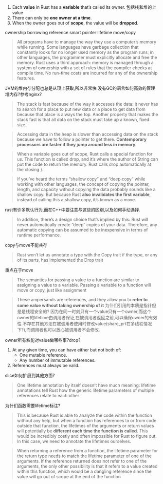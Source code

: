 1. Each **value** in Rust has a **variable** that’s called its owner.
包括栈和堆的上value
2. There can only be **one owner at a time**.
3. When the owner goes out of **scope**, the value will be **dropped**.

ownership
borrowing
reference
smart pointer
lifetime
move/copy

> All programs have to manage the way they use a computer’s memory while running. Some languages have garbage collection that constantly looks for no longer used memory as the program runs; in other languages, the programmer must explicitly allocate and free the memory. Rust uses a third approach: memory is managed through a system of ownership with a set of rules that the compiler checks at compile time. No run-time costs are incurred for any of the ownership features.


JVM的堆内存分配也总是从顶上获取,所以非常快.没有GC的语言如何高效的管理堆内存?参考nginx?
> The stack is fast because of the way it accesses the data: it never has to search for a place to put new data or a place to get data from because that place is always the top. Another property that makes the stack fast is that all data on the stack must take up a known, fixed size.

> Accessing data in the heap is slower than accessing data on the stack because we have to follow a pointer to get there. **Contemporary processors are faster if they jump around less in memory**.



> When a variable goes out of scope, Rust calls a special function for us. This function is called drop, and it’s where the author of String can put the code to return the memory. Rust calls drop automatically at the closing }.


> If you’ve heard the terms “shallow copy” and “deep copy” while working with other languages, the concept of copying the pointer, length, and capacity without copying the data probably sounds like a shallow copy. But because Rust **also invalidates the first variable**, instead of calling this a shallow copy, it’s known as a move. 

rust有许多默认行为,而在C++中要注意与这些的区别,以及如何手动选择.
> In addition, there’s a design choice that’s implied by this: Rust will never automatically create “deep” copies of your data. Therefore, any automatic copying can be assumed to be inexpensive in terms of runtime performance.

copy与move不能共存
> Rust won’t let us annotate a type with the Copy trait if the type, or any of its parts, has implemented the Drop trait

重点在于move
> The semantics for passing a value to a function are similar to assigning a value to a variable. Passing a variable to a function will move or copy, just like assignment

> These ampersands are references, and they allow you to **refer to some value without taking ownership of it**
为什们引用的本质是指针但是是线程安全的?
因为在同一时刻只有一个value只有一个owner,而这个owner的lifetime由调用者保证,在被调用者返回之前,可以确保owner的有效性.不存在其他方法在被调用者使用时修改value(share_prt在多线程情况下?),而调用者也可以放心被调用者不会修改.

owner所有权能对value做哪些事?drop?


1. At any given time, you can have either but not both of:
    - One mutable reference.
    - Any number of immutable references.
2. References must always be valid.

slice如何扩展到其他方面?


> One lifetime annotation by itself doesn’t have much meaning: lifetime annotations tell Rust how the generic lifetime parameters of multiple references relate to each other

为什们函数需要lifetime标注?
>  This is because Rust is able to analyze the code within the function without any help, but when a function has references to or from code outside that function, the lifetimes of the arguments or return values will potentially be **different each time the function is called**. This would be incredibly costly and often impossible for Rust to figure out. In this case, we need to annotate the lifetimes ourselves.

> When returning a reference from a function, the lifetime parameter for the return type needs to match the lifetime parameter of one of the arguments. If the reference returned does not refer to one of the arguments, the only other possibility is that it refers to a value created within this function, which would be a dangling reference since the value will go out of scope at the end of the function